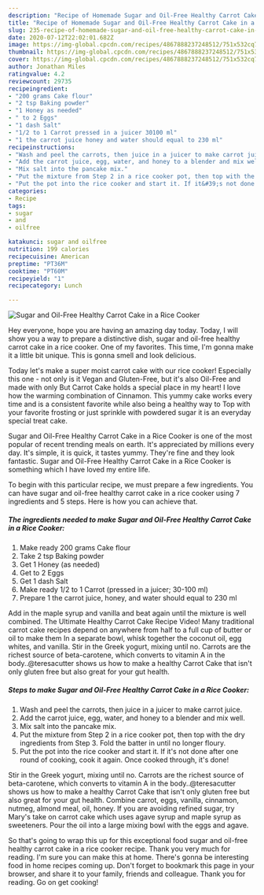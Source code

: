 ```yaml
---
description: "Recipe of Homemade Sugar and Oil-Free Healthy Carrot Cake in a Rice Cooker"
title: "Recipe of Homemade Sugar and Oil-Free Healthy Carrot Cake in a Rice Cooker"
slug: 235-recipe-of-homemade-sugar-and-oil-free-healthy-carrot-cake-in-a-rice-cooker
date: 2020-07-12T22:02:01.682Z
image: https://img-global.cpcdn.com/recipes/4867888237248512/751x532cq70/sugar-and-oil-free-healthy-carrot-cake-in-a-rice-cooker-recipe-main-photo.jpg
thumbnail: https://img-global.cpcdn.com/recipes/4867888237248512/751x532cq70/sugar-and-oil-free-healthy-carrot-cake-in-a-rice-cooker-recipe-main-photo.jpg
cover: https://img-global.cpcdn.com/recipes/4867888237248512/751x532cq70/sugar-and-oil-free-healthy-carrot-cake-in-a-rice-cooker-recipe-main-photo.jpg
author: Jonathan Miles
ratingvalue: 4.2
reviewcount: 29735
recipeingredient:
- "200 grams Cake flour"
- "2 tsp Baking powder"
- "1 Honey as needed"
- " to 2 Eggs"
- "1 dash Salt"
- "1/2 to 1 Carrot pressed in a juicer 30100 ml"
- "1 the carrot juice honey and water should equal to 230 ml"
recipeinstructions:
- "Wash and peel the carrots, then juice in a juicer to make carrot juice."
- "Add the carrot juice, egg, water, and honey to a blender and mix well."
- "Mix salt into the pancake mix."
- "Put the mixture from Step 2 in a rice cooker pot, then top with the dry ingredients from Step 3. Fold the batter in until no longer floury."
- "Put the pot into the rice cooker and start it. If it&#39;s not done after one round of cooking, cook it again. Once cooked through, it&#39;s done!"
categories:
- Recipe
tags:
- sugar
- and
- oilfree

katakunci: sugar and oilfree 
nutrition: 199 calories
recipecuisine: American
preptime: "PT36M"
cooktime: "PT60M"
recipeyield: "1"
recipecategory: Lunch

---
```



![Sugar and Oil-Free Healthy Carrot Cake in a Rice Cooker](https://img-global.cpcdn.com/recipes/4867888237248512/751x532cq70/sugar-and-oil-free-healthy-carrot-cake-in-a-rice-cooker-recipe-main-photo.jpg)

Hey everyone, hope you are having an amazing day today. Today, I will show you a way to prepare a distinctive dish, sugar and oil-free healthy carrot cake in a rice cooker. One of my favorites. This time, I'm gonna make it a little bit unique. This is gonna smell and look delicious.

Today let&#39;s make a super moist carrot cake with our rice cooker! Especially this one - not only is it Vegan and Gluten-Free, but it&#39;s also Oil-Free and made with only But Carrot Cake holds a special place in my heart! I love how the warming combination of Cinnamon. This yummy cake works every time and is a consistent favorite while also being a healthy way to Top with your favorite frosting or just sprinkle with powdered sugar it is an everyday special treat cake.

Sugar and Oil-Free Healthy Carrot Cake in a Rice Cooker is one of the most popular of recent trending meals on earth. It's appreciated by millions every day. It's simple, it is quick, it tastes yummy. They're fine and they look fantastic. Sugar and Oil-Free Healthy Carrot Cake in a Rice Cooker is something which I have loved my entire life.


To begin with this particular recipe, we must prepare a few ingredients. You can have sugar and oil-free healthy carrot cake in a rice cooker using 7 ingredients and 5 steps. Here is how you can achieve that.

<!--inarticleads1-->

##### The ingredients needed to make Sugar and Oil-Free Healthy Carrot Cake in a Rice Cooker:

1. Make ready 200 grams Cake flour
1. Take 2 tsp Baking powder
1. Get 1 Honey (as needed)
1. Get  to 2 Eggs
1. Get 1 dash Salt
1. Make ready 1/2 to 1 Carrot (pressed in a juicer; 30-100 ml)
1. Prepare 1 the carrot juice, honey, and water should equal to 230 ml


Add in the maple syrup and vanilla and beat again until the mixture is well combined. The Ultimate Healthy Carrot Cake Recipe Video! Many traditional carrot cake recipes depend on anywhere from half to a full cup of butter or oil to make them In a separate bowl, whisk together the coconut oil, egg whites, and vanilla. Stir in the Greek yogurt, mixing until no. Carrots are the richest source of beta-carotene, which converts to vitamin A in the body..@teresacutter shows us how to make a healthy Carrot Cake that isn&#39;t only gluten free but also great for your gut health. 

<!--inarticleads2-->

##### Steps to make Sugar and Oil-Free Healthy Carrot Cake in a Rice Cooker:

1. Wash and peel the carrots, then juice in a juicer to make carrot juice.
1. Add the carrot juice, egg, water, and honey to a blender and mix well.
1. Mix salt into the pancake mix.
1. Put the mixture from Step 2 in a rice cooker pot, then top with the dry ingredients from Step 3. Fold the batter in until no longer floury.
1. Put the pot into the rice cooker and start it. If it&#39;s not done after one round of cooking, cook it again. Once cooked through, it&#39;s done!


Stir in the Greek yogurt, mixing until no. Carrots are the richest source of beta-carotene, which converts to vitamin A in the body..@teresacutter shows us how to make a healthy Carrot Cake that isn&#39;t only gluten free but also great for your gut health. Combine carrot, eggs, vanilla, cinnamon, nutmeg, almond meal, oil, honey. If you are avoiding refined sugar, try Mary&#39;s take on carrot cake which uses agave syrup and maple syrup as sweeteners. Pour the oil into a large mixing bowl with the eggs and agave. 

So that's going to wrap this up for this exceptional food sugar and oil-free healthy carrot cake in a rice cooker recipe. Thank you very much for reading. I'm sure you can make this at home. There's gonna be interesting food in home recipes coming up. Don't forget to bookmark this page in your browser, and share it to your family, friends and colleague. Thank you for reading. Go on get cooking!
